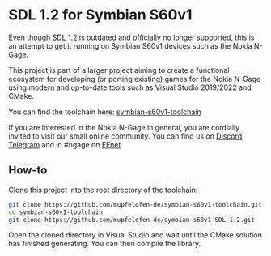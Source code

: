 # SDL 1.2 for Symbian S60v1

Even though SDL 1.2 is outdated and officially no longer supported, this
is an attempt to get it running on Symbian S60v1 devices such as the
Nokia N-Gage.

This project is part of a larger project aiming to create a functional
ecosystem for developing (or porting existing) games for the Nokia
N-Gage using modern and up-to-date tools such as Visual Studio 2019/2022
and CMake.

You can find the toolchain here:
[symbian-s60v1-toolchain](https://github.com/mupfelofen-de/symbian-s60v1-toolchain)

If you are interested in the Nokia N-Gage in general, you are cordially
invited to visit our small online community. You can find us on
[Discord](https://discord.gg/dbUzqJ26vs),
[Telegram](https://t.me/nokia_ngage) and in #ngage on
[EFnet](http://www.efnet.org/).

## How-to

Clone this project into the root directory of the toolchain:

```bash
git clone https://github.com/mupfelofen-de/symbian-s60v1-toolchain.git
cd symbian-s60v1-toolchain
git clone https://github.com/mupfelofen-de/symbian-s60v1-SDL-1.2.git
```

Open the cloned directory in Visual Studio and wait until the CMake
solution has finished generating. You can then compile the library.
